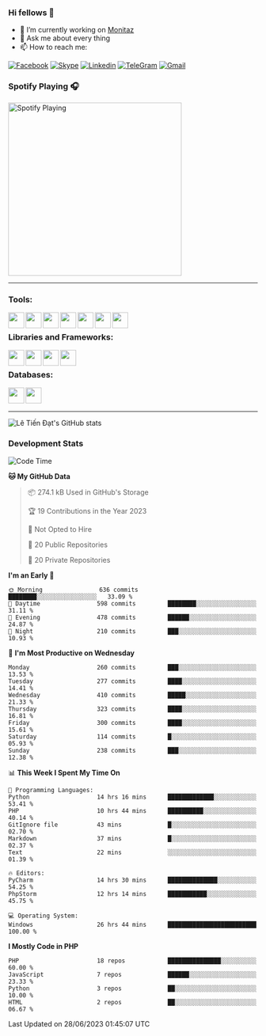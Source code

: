 ### Hi fellows 👋
- 🔭 I’m currently working on [Monitaz](https://monitaz.com/)
- 💬 Ask me about every thing
- 📫 How to reach me:

[![Facebook](https://img.shields.io/badge/Facebook-0000FF?logo=facebook&logoColor=white)](https://www.facebook.com/le.dat155)
[![Skype](https://img.shields.io/badge/Skype-blue?logo=skype&logoColor=white)](https://join.skype.com/invite/lr2sd8ZndbWr)
[![Linkedin](https://img.shields.io/badge/LinkedIn-0A66C2?logo=linkedin)](https://www.linkedin.com/in/ti%E1%BA%BFn-%C4%91%E1%BA%A1t-l%C3%AA-ba267a232/)
[![TeleGram](https://img.shields.io/badge/telegram-EF0EFF?logo=telegram)](https://t.me/subibi1505)
[![Gmail](https://img.shields.io/badge/Gmail-green?logo=gmail)](mailto:tiendat15599.dev@gmail.com)

### Spotify Playing 🎧
[<img src="https://tiendat-spotify.vercel.app/api/spotify" alt="Spotify Playing" width="350" />](https://open.spotify.com/user/21wi7t5t4zyugx5mgetrdo7xa)

---

### Tools:
<img align='left' height="32" width="32" src="https://upload.wikimedia.org/wikipedia/commons/thumb/c/c9/PhpStorm_Icon.svg/2048px-PhpStorm_Icon.svg.png">
<img align='left' height="32" width="32" src="https://upload.wikimedia.org/wikipedia/commons/thumb/1/1d/PyCharm_Icon.svg/1200px-PyCharm_Icon.svg.png">
<img align='left' height="32" width="32" src="https://cdn2.iconfinder.com/data/icons/pack1-baco-flurry-icons-style/512/XAMPP.png">
<img align='left' height="32" width="32" src="https://www.docker.com/wp-content/uploads/2022/03/vertical-logo-monochromatic.png">
<img align='left' height="32" width="32" src="https://www.mamp.info/images/icons/mamp-pro.png">
<img align='left' height="32" width="32" src="https://www.puttygen.com/wp-content/uploads/2019/05/Termius.png">
<img align='left' height="32" width="32" src="https://1475031.s21i.faiusr.com/4/1/ABUIABAEGAAg3dWc8AUoq7a8hAIwgAg4gAg.png">
<br>

### Libraries and Frameworks:
<img align='left' height="32" width="32" src="https://i0.wp.com/phocode.com/wp-content/uploads/2019/11/scrapyLogo.png?fit=300%2C300&ssl=1&w=640">
<img align='left' height="32" width="32" src="https://upload.wikimedia.org/wikipedia/commons/thumb/9/9a/Laravel.svg/985px-Laravel.svg.png">
<img align='left' height="32" width="32" src="https://cdn.worldvectorlogo.com/logos/codeigniter.svg">
<img align='left' height="32" width="32" src="https://upload.wikimedia.org/wikipedia/commons/thumb/e/ea/Zend-framework.svg/2560px-Zend-framework.svg.png">
<br>

### Databases:
<img align='left' height="32" width="32" src="https://download.logo.wine/logo/MySQL/MySQL-Logo.wine.png">
<img align='left' height="32" width="32" src="https://seeklogo.com/images/E/elasticsearch-logo-C75C4578EC-seeklogo.com.png">

<br>
<br>

---
![Lê Tiến Đạt's GitHub stats](https://github-readme-stats-self-iota.vercel.app/api?username=tiendat15599&show_icons=true&theme=tokyonight)
### Development Stats


<!--START_SECTION:waka-->
![Code Time](http://img.shields.io/badge/Code%20Time-172%20hrs%2019%20mins-blue)

**🐱 My GitHub Data** 

> 📦 274.1 kB Used in GitHub's Storage 
 > 
> 🏆 19 Contributions in the Year 2023
 > 
> 🚫 Not Opted to Hire
 > 
> 📜 20 Public Repositories 
 > 
> 🔑 20 Private Repositories 
 > 
**I'm an Early 🐤** 

```text
🌞 Morning                636 commits         ████████░░░░░░░░░░░░░░░░░   33.09 % 
🌆 Daytime                598 commits         ████████░░░░░░░░░░░░░░░░░   31.11 % 
🌃 Evening                478 commits         ██████░░░░░░░░░░░░░░░░░░░   24.87 % 
🌙 Night                  210 commits         ███░░░░░░░░░░░░░░░░░░░░░░   10.93 % 
```
📅 **I'm Most Productive on Wednesday** 

```text
Monday                   260 commits         ███░░░░░░░░░░░░░░░░░░░░░░   13.53 % 
Tuesday                  277 commits         ████░░░░░░░░░░░░░░░░░░░░░   14.41 % 
Wednesday                410 commits         █████░░░░░░░░░░░░░░░░░░░░   21.33 % 
Thursday                 323 commits         ████░░░░░░░░░░░░░░░░░░░░░   16.81 % 
Friday                   300 commits         ████░░░░░░░░░░░░░░░░░░░░░   15.61 % 
Saturday                 114 commits         █░░░░░░░░░░░░░░░░░░░░░░░░   05.93 % 
Sunday                   238 commits         ███░░░░░░░░░░░░░░░░░░░░░░   12.38 % 
```


📊 **This Week I Spent My Time On** 

```text
💬 Programming Languages: 
Python                   14 hrs 16 mins      █████████████░░░░░░░░░░░░   53.41 % 
PHP                      10 hrs 44 mins      ██████████░░░░░░░░░░░░░░░   40.14 % 
GitIgnore file           43 mins             █░░░░░░░░░░░░░░░░░░░░░░░░   02.70 % 
Markdown                 37 mins             █░░░░░░░░░░░░░░░░░░░░░░░░   02.37 % 
Text                     22 mins             ░░░░░░░░░░░░░░░░░░░░░░░░░   01.39 % 

🔥 Editors: 
PyCharm                  14 hrs 30 mins      ██████████████░░░░░░░░░░░   54.25 % 
PhpStorm                 12 hrs 14 mins      ███████████░░░░░░░░░░░░░░   45.75 % 

💻 Operating System: 
Windows                  26 hrs 44 mins      █████████████████████████   100.00 % 
```

**I Mostly Code in PHP** 

```text
PHP                      18 repos            ███████████████░░░░░░░░░░   60.00 % 
JavaScript               7 repos             ██████░░░░░░░░░░░░░░░░░░░   23.33 % 
Python                   3 repos             ██░░░░░░░░░░░░░░░░░░░░░░░   10.00 % 
HTML                     2 repos             ██░░░░░░░░░░░░░░░░░░░░░░░   06.67 % 
```




 Last Updated on 28/06/2023 01:45:07 UTC
<!--END_SECTION:waka-->
